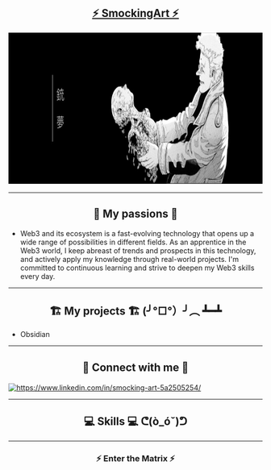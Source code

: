 ## <div align="center">[⚡ SmockingArt ⚡](https://github.com/smockingart)</div>

<div align="center">
  <img src="https://github.com/SmockingArt/SmockingArt/blob/main/4cdd967b8ba0d13fbb8af0026a40c91d.jpg" height="300" width="2000" alt="Cyberpunk Banner">
</div>

---

## <div align="center">🚀 My passions 🚀</div>

 - Web3 and its ecosystem is a fast-evolving technology that opens up a wide range of possibilities in different fields. As an apprentice in the Web3 world, I keep abreast of trends and prospects in this technology, and actively apply my knowledge through real-world projects. I'm committed to continuous learning and strive to deepen my Web3 skills every day.

---

## <div align="center">🏗️ My projects 🏗️ (╯°□°）╯︵ ┻━┻</div>


- Obsidian 

---

## <div align="center">📡 Connect with me 📡</div>

<a href="https://www.linkedin.com/in/smocking-art-5a2505254/" target="blank"><img align="center" src="https://raw.githubusercontent.com/rahuldkjain/github-profile-readme-generator/master/src/images/icons/Social/linked-in-alt.svg" alt="https://www.linkedin.com/in/smocking-art-5a2505254/" height="30" width="40" /></a> 

---

## <div align="center">💻 Skills 💻 ᕦ(ò_óˇ)ᕤ</div>

---

<div align="center">
  
  ### ⚡ Enter the Matrix ⚡
  
</div>
 
